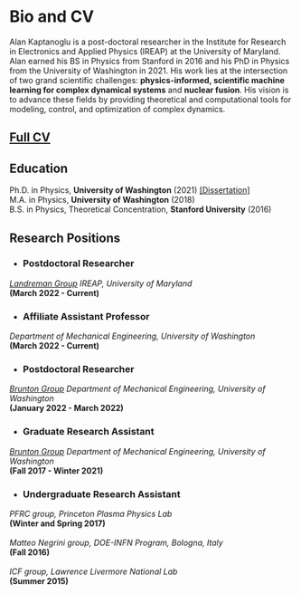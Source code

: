 # Bio and CV

Alan Kaptanoglu is a post-doctoral researcher in the Institute for Research in Electronics and Applied Physics (IREAP) at the University of Maryland. Alan earned his BS in Physics from Stanford in 2016 and his PhD in Physics from the University of Washington in 2021. His work lies at the intersection of two grand scientific challenges: <b>physics-informed, scientific machine learning for complex dynamical systems</b> and <b>nuclear fusion</b>. His vision is to advance these fields by providing theoretical and computational tools for modeling, control, and optimization of complex dynamics.

## [Full CV](pdfs/AlanKaptanoglu_CV_03-10-23.pdf)

## Education

Ph.D. in Physics, <b>University of Washington</b> (2021)  [[Dissertation]](pdfs/AAK_thesis.pdf)<br>
M.A. in Physics, <b> University of Washington</b> (2018) <br>
B.S. in Physics, Theoretical Concentration, <b>Stanford University</b> (2016)

## Research Positions

* ### Postdoctoral Researcher
<i>[Landreman Group](https://terpconnect.umd.edu/~mattland/)
IREAP, University of Maryland</i>
<br>
<b>(March 2022 - Current)</b>

* ### Affiliate Assistant Professor
<i>Department of Mechanical Engineering, University of Washington</i>
<br>
<b>(March 2022 - Current)</b>

* ### Postdoctoral Researcher
<i>[Brunton Group](https://www.eigensteve.com)
Department of Mechanical Engineering, University of Washington</i>
<br>
<b>(January 2022 - March 2022)</b>

* ### Graduate Research Assistant
<i>[Brunton Group](https://www.eigensteve.com)
Department of Mechanical Engineering, University of Washington</i>
<br>
<b> (Fall 2017 - Winter 2021) </b>
<br>

* ### Undergraduate Research Assistant
<i> PFRC group, Princeton Plasma Physics Lab </i>
<br>
<b>(Winter and Spring 2017)</b>
<br>
<br>
<i> Matteo Negrini group, DOE-INFN Program, Bologna, Italy </i>
<br>
<b>(Fall 2016)</b>
<br>
<br>
<i> ICF group, Lawrence Livermore National Lab </i>
<br>
<b>(Summer 2015)</b>
